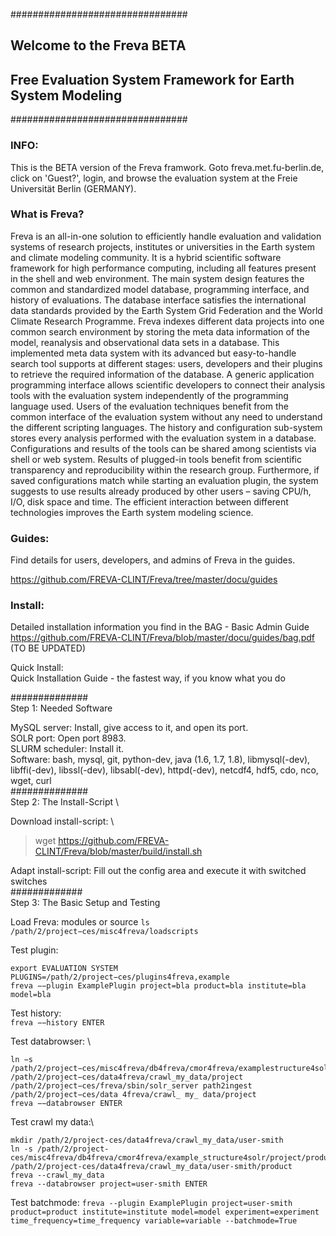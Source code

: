 ################################
## Welcome to the Freva BETA
## Free Evaluation System Framework for Earth System Modeling
################################

### INFO:
This is the BETA version of the Freva framwork. Goto freva.met.fu-berlin.de, click on 'Guest?', login, and browse the evaluation system at the Freie Universität Berlin (GERMANY).

### What is Freva?
Freva is an all-in-one solution to efficiently handle evaluation and validation systems of research projects, institutes or universities in the Earth system and climate modeling community. It is a hybrid scientific software framework for high performance computing, including all features present in the shell and web environment. The main system design features the common and standardized model database, programming interface, and history of evaluations. The database interface satisfies the international data standards provided by the Earth System Grid Federation and the World Climate Research Programme. Freva indexes different data projects into one common search environment by storing the meta data information of the model, reanalysis and observational data sets in a database. This implemented meta data system with its advanced but easy-to-handle search tool supports at different stages: users, developers and their plugins to retrieve the required information of the database. A generic application programming interface allows scientific developers to connect their analysis tools with the evaluation system independently of the programming language used. Users of the evaluation techniques benefit from the common interface of the evaluation system without any need to understand the different scripting languages. The history and configuration sub-system stores every analysis performed with the evaluation system in a database. Configurations and results of the tools can be shared among scientists via shell or web system. Results of plugged-in tools benefit from scientific transparency and reproducibility within the research group. Furthermore, if saved configurations match while starting an evaluation plugin, the system suggests to use results already produced by other users – saving CPU/h, I/O, disk space and time. The efficient interaction between different technologies improves the Earth system modeling science.

### Guides:
Find details for users, developers, and admins of Freva in the guides.

https://github.com/FREVA-CLINT/Freva/tree/master/docu/guides

### Install:

Detailed installation information you find in the BAG - Basic Admin Guide
https://github.com/FREVA-CLINT/Freva/blob/master/docu/guides/bag.pdf
(TO BE UPDATED)

Quick Install: \
Quick Installation Guide - the fastest way, if you know what you do

##############\
Step 1: Needed Software

MySQL server: Install, give access to it, and open its port. \
SOLR port: Open port 8983. \
SLURM scheduler: Install it. \
Software: bash, mysql, git, python-dev, java (1.6, 1.7, 1.8), libmysql(-dev), libffi(-dev),
libssl(-dev), libsabl(-dev), httpd(-dev), netcdf4, hdf5, cdo, nco, wget, curl \
##############\
Step 2: The Install-Script \

Download install-script: \
> wget https://github.com/FREVA-CLINT/Freva/blob/master/build/install.sh

Adapt install-script: Fill out the config area and execute it with switched switches \
############# \
Step 3: The Basic Setup and Testing 

Load Freva: modules or source 
```ls /path/2/project−ces/misc4freva/loadscripts```

Test plugin:
```
export EVALUATION SYSTEM PLUGINS=/path/2/project−ces/plugins4freva,example
freva −−plugin ExamplePlugin project=bla product=bla institute=bla model=bla
```
Test history: \
```freva −−history ENTER```

Test databrowser: \
```
ln −s /path/2/project−ces/misc4freva/db4freva/cmor4freva/examplestructure4solr/project /path/2/project−ces/data4freva/crawl_my_data/project
/path/2/project−ces/freva/sbin/solr_server path2ingest /path/2/project−ces/data 4freva/crawl_ my_ data/project
freva −−databrowser ENTER
```
Test crawl my data:\
```
mkdir /path/2/project-ces/data4freva/crawl_my_data/user-smith
ln -s /path/2/project-ces/misc4freva/db4freva/cmor4freva/example_structure4solr/project/product /path/2/project-ces/data4freva/crawl_my_data/user-smith/product
freva --crawl_my_data 
freva --databrowser project=user-smith ENTER
```
Test batchmode:
```freva --plugin ExamplePlugin project=user-smith product=product institute=institute model=model experiment=experiment time_frequency=time_frequency variable=variable --batchmode=True ```

